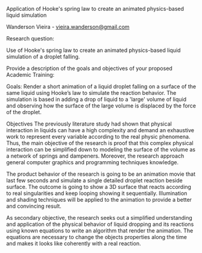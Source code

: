 Application of Hooke's spring law to create
an animated physics-based liquid simulation

Wanderson Vieira - vieira.wanderson@gmail.com

Research question:

Use of Hooke's spring law to create an animated physics-based liquid simulation of a droplet falling. 

Provide a description of the goals and objectives of your proposed Academic Training:

Goals:
Render a short animation of a liquid droplet falling on a surface of the same liquid using Hooke’s law to simulate the reaction behavior. The simulation is based in adding a drop of liquid to a 'large' volume of liquid and observing how the surface of the large volume is displaced by the force of the droplet.

Objectives
The previously literature study had shown that physical interaction in liquids can have a high complexity and demand an exhaustive work to represent every variable according to the real physic phenomena. Thus, the main objective of the research is proof that this complex physical interaction can be simplified down to modeling the surface of the volume as a network of springs and dampeners. Moreover, the research approach general computer graphics and programming techniques knowledge.

The product behavior of the research is going to be an animation movie that last few seconds and simulate a single detailed droplet reaction beside surface. The outcome is going to show a 3D surface that reacts according to real singularities and keep looping showing it sequentially. Illumination and shading techniques will be applied to the animation to provide a better and convincing result. 

As secondary objective, the research seeks out a simplified understanding and application of the physical behavior of liquid dropping and its reactions using known equations to write an algorithm that render the animation. The equations are necessary to change the objects properties along the time and makes it looks like coherently with a real reaction.



